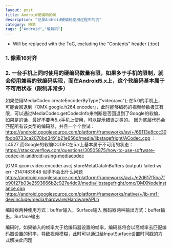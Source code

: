 ```yaml
---
layout: post
title: Android硬编码的坑
description: "记录Android硬编码使用过程中的坑"
category: 随笔
tags: ["Android","编解码"]
---
```


* Will be replaced with the ToC, excluding the "Contents" header
{:toc}

### 1. 像素16对齐
### 2. 一台手机上同时使用的硬编码数量有限，如果多于手机的限制，就会使用兼容的软编码实现，而在Android5.x上，这个软编码基本属于不可用状态（限制非常多）
如果使用MediaCodec.createEncoderByType("video/avc"); 在5.0的手机上，可能会回退到『OMX.google.h264.encoder』，此时能够编码的视频参数极其有限，可以通过MediaCodec.getCodecInfo来判断是否回退到了Google的软编，如果是的话，最好不要再5.x手机上使用，可以提示错误之类的。
因为底层代码会匹配所有该类型的编码器，并且一个个尝试：https://android.googlesource.com/platform/frameworks/av/+/69113e8ccc30fbdb8733ca2070bd3491b21e656d/media/libstagefright/ACodec.cpp ： L4527
而Google的软编CODEC在5.x上基本属于不可用的状态：https://stackoverflow.com/questions/30505875/how-to-use-software-codec-in-android-using-mediacodec


[OMX.qcom.video.encoder.avc] storeMetaDataInBuffers (output) failed w/ err -2147483648 似乎不会出什么问题
https://android.googlesource.com/platform/frameworks/av/+/e2d617f5ba7fb90f27b03e2593666b2c927e4dc9/media/libstagefright/omx/OMXNodeInstance.cpp
https://android.googlesource.com/platform/frameworks/native/+/jb-mr1-dev/include/media/hardware/HardwareAPI.h

编码器两种使用方式：buffer输入，Surface输入
解码器两种输出方式：buffer输出，Surface输出

编码时，如果输入的帧率大于给编码器设置的帧率，编码器将会以高帧率去匹配编码器设置的码率，导致视频模糊，此时可以通过给InputSurface设置时间戳的方式解决此问题

